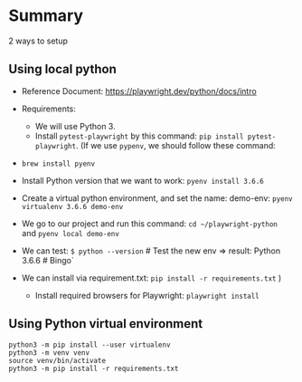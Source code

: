 # Summary 
2 ways to setup

## Using local python
- Reference Document: https://playwright.dev/python/docs/intro
- Requirements:
    + We will use Python 3.
    + Install `pytest-playwright` by this command: `pip install pytest-playwright`.
 (If we use `pypenv`, we should follow these command:
 
 - `brew install pyenv`
 - Install Python version that we want to work: `pyenv install 3.6.6`
 - Create a virtual python environment, and set the name: demo-env: `pyenv virtualenv 3.6.6 demo-env`
 - We go to our project and run this command: `cd ~/playwright-python` and `pyenv local demo-env`
 - We can test: `$ python --version` # Test the new env
=> result: Python 3.6.6 # Bingo`
 - We can install via requirement.txt: `pip install -r requirements.txt` 
 )   
    + Install required browsers for Playwright: `playwright install`

## Using Python virtual environment

```
python3 -m pip install --user virtualenv
python3 -m venv venv
source venv/bin/activate
python3 -m pip install -r requirements.txt
```
